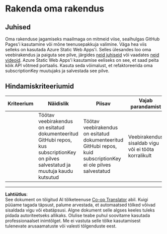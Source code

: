 <!--
CO_OP_TRANSLATOR_METADATA:
{
  "original_hash": "0ccdc1faa676a485c4c6ecbddb9f9067",
  "translation_date": "2025-10-11T12:02:52+00:00",
  "source_file": "3-transport/lessons/3-visualize-location-data/assignment.md",
  "language_code": "et"
}
-->
# Rakenda oma rakendus

## Juhised

Oma rakenduse jagamiseks maailmaga on mitmeid viise, sealhulgas GitHub Pages'i kasutamine või mõne teenusepakkuja valimine. Väga hea viis selleks on kasutada Azure Static Web Apps'i. Selles ülesandes loo oma veebirakendus ja paiguta see pilve, järgides [neid juhiseid](https://github.com/Azure/static-web-apps-cli) või vaadates [neid videoid](https://www.youtube.com/watch?v=ADVGIXciYn8&list=PLlrxD0HtieHgMPeBaDQFx9yNuFxx6S1VG&index=3). Azure Static Web Apps'i kasutamise eeliseks on see, et saad peita kõik API võtmed portaalis. Kasuta seda võimalust, et refaktoreerida oma subscriptionKey muutujaks ja salvestada see pilve.

## Hindamiskriteeriumid

| Kriteerium | Näidislik                                                                                                                               | Piisav                                                                                                             | Vajab parandamist                                   |
| ---------- | ---------------------------------------------------------------------------------------------------------------------------------------- | ------------------------------------------------------------------------------------------------------------------ | -------------------------------------------------- |
|            | Töötav veebirakendus on esitatud dokumenteeritud GitHubi repos, kus subscriptionKey on pilves salvestatud ja muutuja kaudu kutsutud     | Töötav veebirakendus on esitatud dokumenteeritud GitHubi repos, kuid subscriptionKey ei ole pilves salvestatud     | Veebirakendus sisaldab vigu või ei tööta korralikult |

---

**Lahtiütlus**:  
See dokument on tõlgitud AI tõlketeenuse [Co-op Translator](https://github.com/Azure/co-op-translator) abil. Kuigi püüame tagada täpsust, palume arvestada, et automaatsed tõlked võivad sisaldada vigu või ebatäpsusi. Algne dokument selle algses keeles tuleks pidada autoriteetseks allikaks. Olulise teabe puhul soovitame kasutada professionaalset inimtõlget. Me ei vastuta selle tõlke kasutamisest tulenevate arusaamatuste või valesti tõlgenduste eest.